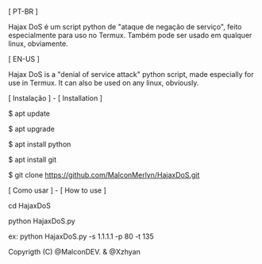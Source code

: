 [ PT-BR ]

Hajax DoS é um script python de "ataque de negação de serviço", feito especialmente para uso no Termux.
Também pode ser usado em qualquer linux, obviamente.

[ EN-US ]

Hajax DoS is a "denial of service attack" python script, made especially for use in Termux.
It can also be used on any linux, obviously.

[ Instalação ] - [ Installation ]

$ apt update

$ apt upgrade

$ apt install python

$ apt install git

$ git clone https://github.com/MalconMerlyn/HajaxDoS.git

[ Como usar ] - [ How to use ]

cd HajaxDoS

python HajaxDoS.py

ex: python HajaxDoS.py -s 1.1.1.1 -p 80 -t 135

Copyrigth (C) @MalconDEV. & @Xzhyan
